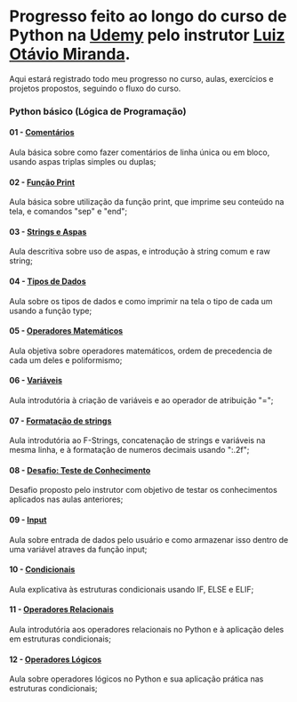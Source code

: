 # Progresso feito ao longo do curso de Python na [Udemy](https://www.udemy.com) pelo instrutor [Luiz Otávio Miranda](https://www.linkedin.com/in/todoespacoonline).
Aqui estará registrado todo meu progresso no curso, aulas, exercícios e projetos propostos, seguindo o fluxo do curso. 

### Python básico (Lógica de Programação)

#### 01 - [Comentários](https://github.com/idfgabe/udemy_python_progress_2022/blob/main/01_comentarios.py) <br>
Aula básica sobre como fazer comentários de linha única ou em bloco, usando aspas triplas simples ou duplas;

#### 02 - [Função Print](https://github.com/idfgabe/udemy_python_progress_2022/blob/main/02_comando_print.py) <br>
Aula básica sobre utilização da função print, que imprime seu conteúdo na tela, e comandos "sep" e "end";

#### 03 - [Strings e Aspas](https://github.com/idfgabe/udemy_python_progress_2022/blob/main/03_strings_e_aspas.py) <br>
Aula descritiva sobre uso de aspas, e introdução à string comum e raw string;

#### 04 - [Tipos de Dados](https://github.com/idfgabe/udemy_python_progress_2022/blob/main/04_tipos_de_dados.py) <br>
Aula sobre os tipos de dados e como imprimir na tela o tipo de cada um usando a função type;

#### 05 - [Operadores Matemáticos](https://github.com/idfgabe/udemy_python_progress_2022/blob/main/05_operadores_matematicos.py) <br>
Aula objetiva sobre operadores matemáticos, ordem de precedencia de cada um deles e poliformismo;

#### 06 - [Variáveis](https://github.com/idfgabe/udemy_python_progress_2022/blob/main/06_variaveis.py) <br>
Aula introdutória à criação de variáveis e ao operador de atribuição "=";

#### 07 - [Formatação de strings](https://github.com/idfgabe/udemy_python_progress_2022/blob/main/07_formatacao_de_strings.py) <br>
Aula introdutória ao F-Strings, concatenação de strings e variáveis na mesma linha, e à formatação de numeros decimais usando ":.2f"; 

#### 08 - [Desafio: Teste de Conhecimento](https://github.com/idfgabe/udemy_python_progress_2022/blob/main/08_desafio_teste_de_conhecimento.py) <br>
Desafio proposto pelo instrutor com objetivo de testar os conhecimentos aplicados nas aulas anteriores;

#### 09 - [Input](https://github.com/idfgabe/udemy_python_progress_2022/blob/main/09_input.py) <br> 
Aula sobre entrada de dados pelo usuário e como armazenar isso dentro de uma variável atraves da função input;
 
#### 10 - [Condicionais](https://github.com/idfgabe/udemy_python_progress_2022/blob/main/10_condicionais.py) <br>
Aula explicativa às estruturas condicionais usando IF, ELSE e ELIF;

#### 11 - [Operadores Relacionais](https://github.com/idfgabe/udemy_python_progress_2022/blob/main/11_operadores_relacionais.py) <br>
Aula introdutória aos operadores relacionais no Python e à aplicação deles em estruturas condicionais;

#### 12 - [Operadores Lógicos](https://github.com/idfgabe/udemy_python_progress_2022/blob/main/12_operadores_logicos.py) <br>
Aula sobre operadores lógicos no Python e sua aplicação prática nas estruturas condicionais;
